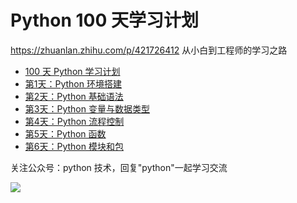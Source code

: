 # Python 100 天学习计划
https://zhuanlan.zhihu.com/p/421726412
从小白到工程师的学习之路

- [100 天 Python 学习计划](http://www.ityouknow.com/python/2019/08/01/python-plan-100-day.html)
- [第1天：Python 环境搭建](http://www.ityouknow.com/python/2019/08/01/python-001.html)
- [第2天：Python 基础语法](http://www.ityouknow.com/python/2019/08/02/python-002.html)
- [第3天：Python 变量与数据类型](http://www.ityouknow.com/python/2019/08/03/python-003.html)
- [第4天：Python 流程控制](http://www.ityouknow.com/python/2019/08/04/python-004.html)
- [第5天：Python 函数](http://www.ityouknow.com/python/2019/08/08/python-005.html)
- [第6天：Python 模块和包](http://www.ityouknow.com/python/2019/08/13/python-006.html)

关注公众号：python 技术，回复"python"一起学习交流

![](http://favorites.ren/assets/images/python.jpg)

